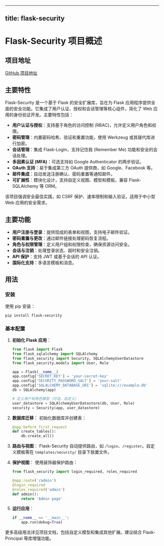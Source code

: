 
---
title: flask-security
---

# Flask-Security 项目概述

## 项目地址
[GitHub 项目地址](https://github.com/Flask-Middleware/flask-security/)

## 主要特性
Flask-Security 是一个基于 Flask 的安全扩展库，旨在为 Flask 应用程序提供全面的安全功能。它集成了用户认证、授权和会话管理等核心组件，简化了 Web 应用的身份验证开发。主要特性包括：
- **用户认证与授权**：支持基于角色的访问控制 (RBAC)，允许定义用户角色和权限。
- **密码管理**：内置密码哈希、验证和重置功能，使用 Werkzeug 或其替代库进行加密。
- **会话管理**：集成 Flask-Login，支持记住我 (Remember Me) 功能和安全的会话处理。
- **多因素认证 (MFA)**：可选支持如 Google Authenticator 的两步验证。
- **OAuth 支持**：易于集成第三方 OAuth 提供商，如 Google、Facebook 等。
- **邮件集成**：自动发送注册确认、密码重置等通知邮件。
- **可扩展性**：模块化设计，支持自定义视图、模型和模板，兼容 Flask-SQLAlchemy 等 ORM。

该项目强调安全最佳实践，如 CSRF 保护、速率限制和输入验证，适用于中小型 Web 应用的安全需求。

## 主要功能
- **用户注册与登录**：提供现成的表单和视图，支持电子邮件验证。
- **密码重置与更改**：通过邮件链接处理密码恢复流程。
- **角色与权限管理**：定义用户组和权限检查，确保资源访问安全。
- **会话与注销**：处理登录状态、超时和安全注销。
- **API 保护**：支持 JWT 或基于会话的 API 认证。
- **国际化支持**：多语言模板和消息。

## 用法
### 安装
使用 pip 安装：
```
pip install flask-security
```

### 基本配置
1. **初始化 Flask 应用**：
   ```python
   from flask import Flask
   from flask_sqlalchemy import SQLAlchemy
   from flask_security import Security, SQLAlchemyUserDatastore
   from flask_security.models import User, Role

   app = Flask(__name__)
   app.config['SECRET_KEY'] = 'your-secret-key'
   app.config['SECURITY_PASSWORD_SALT'] = 'your-salt'
   app.config['SQLALCHEMY_DATABASE_URI'] = 'sqlite:///example.db'
   db = SQLAlchemy(app)

   # 定义用户和角色模型（可选，自定义）
   user_datastore = SQLAlchemyUserDatastore(db, User, Role)
   security = Security(app, user_datastore)
   ```

2. **数据库迁移**：
   初始化数据库并创建表：
   ```python
   @app.before_first_request
   def create_tables():
       db.create_all()
   ```

3. **路由与视图**：
   Flask-Security 自动提供路由，如 `/login`、`/register`。自定义模板需在 `templates/security/` 目录下放置文件。

4. **保护视图**：
   使用装饰器保护路由：
   ```python
   from flask_security import login_required, roles_required

   @app.route('/admin')
   @login_required
   @roles_required('admin')
   def admin():
       return 'Admin page'
   ```

5. **运行应用**：
   ```python
   if __name__ == '__main__':
       app.run(debug=True)
   ```

更多高级用法详见项目文档，包括自定义模型和集成其他扩展。建议结合 Flask-Principal 等库增强功能。